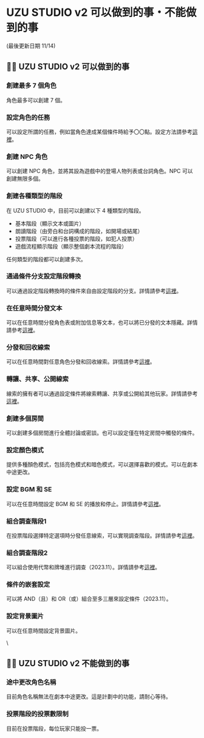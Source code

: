 # UZU STUDIO v2 可以做到的事・不能做到的事

(最後更新日期 11/14)

## 🙆‍♀️ UZU STUDIO v2 可以做到的事

### 創建最多 7 個角色

角色最多可以創建 7 個。

### 設定角色的任務

可以設定所謂的任務，例如當角色達成某個條件時給予〇〇點。設定方法請參考[這裡](../basic-features/character/mission.md)。

### 創建 NPC 角色

可以創建 NPC 角色，並將其設為遊戲中的登場人物列表或台詞角色。NPC 可以創建無限多個。

### 創建各種類型的階段

在 UZU STUDIO 中，目前可以創建以下 4 種類型的階段。

* 基本階段（顯示文本或圖片）
* 朗讀階段（由旁白和台詞構成的階段，如開場或結尾）
* 投票階段（可以進行各種投票的階段，如犯人投票）
* 遊戲流程顯示階段（顯示整個劇本流程的階段）

任何類型的階段都可以創建多次。

### 通過條件分支設定階段轉換

可以通過設定階段轉換時的條件來自由設定階段的分支。詳情請參考[這裡](../basic-features/phase/flow.md)。

### 在任意時間分發文本

可以在任意時間分發角色表或附加信息等文本，也可以將已分發的文本隱藏。詳情請參考[這裡](../basic-features/textTab.md)。

### 分發和回收線索

可以在任意時間對任意角色分發和回收線索。詳情請參考[這裡](../basic-features/clue.md)。

### 轉讓、共享、公開線索

線索的擁有者可以通過設定條件將線索轉讓、共享或公開給其他玩家。詳情請參考[這裡](../basic-features/clue.md)。

### 創建多個房間

可以創建多個房間進行全體討論或密談。也可以設定僅在特定房間中觸發的條件。

### 設定顏色模式

提供多種顏色模式，包括亮色模式和暗色模式，可以選擇喜歡的模式。可以在劇本中途更改。

### 設定 BGM 和 SE

可以在任意時間設定 BGM 和 SE 的播放和停止。詳情請參考[這裡](../basic-features/bgm.md)。

### 組合調查階段1

在投票階段選擇特定選項時分發任意線索，可以實現調查階段。詳情請參考[這裡](../advanced/investigation.md)。

### 組合調查階段2

可以組合使用代幣和牌堆進行調查（2023.11）。詳情請參考[這裡](../basic-features/decks.md)。

### 條件的嵌套設定

可以將 AND（且）和 OR（或）組合至多三層來設定條件（2023.11）。

### 設定背景圖片

可以在任意時間設定背景圖片。

\

## 🙅‍♀️ UZU STUDIO v2 不能做到的事

### 途中更改角色名稱

目前角色名稱無法在劇本中途更改。這是計劃中的功能，請耐心等待。

### 投票階段的投票數限制

目前在投票階段，每位玩家只能投一票。